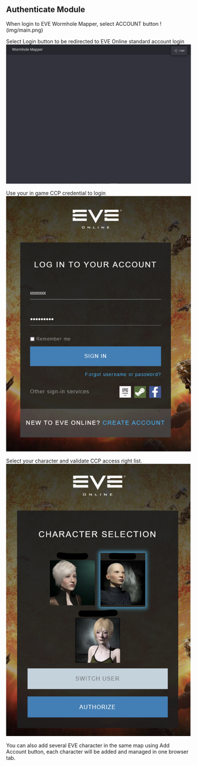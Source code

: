 ## Authenticate Module

When login to EVE Wormhole Mapper, select ACCOUNT button
!(img/main.png)

Select Login button to be redirected to EVE Online standard account login 
![Alt text](img/authentication/login.png)

Use your in game CCP credential to login 
![Alt text](img/authentication/ccp_sso.png)

Select your character and validate CCP access right list.
![Alt text](img/authentication/ccp_characters.png)

You can also add several EVE character in the same map using Add Account button, each character will be added and managed in one browser tab.